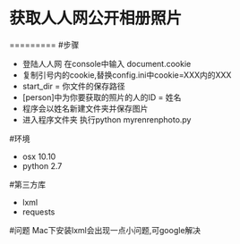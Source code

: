 获取人人网公开相册照片
===
=========
#步骤
* 登陆人人网 在console中输入 document.cookie
* 复制引号内的cookie,替换config.ini中cookie=XXX内的XXX
* start_dir = 你文件的保存路径
* [person]中为你要获取的照片的人的ID = 姓名
* 程序会以姓名新建文件夹并保存图片
* 进入程序文件夹 执行python myrenrenphoto.py

#环境
* osx 10.10
* python 2.7

#第三方库
* lxml
* requests

#问题
Mac下安装lxml会出现一点小问题,可google解决